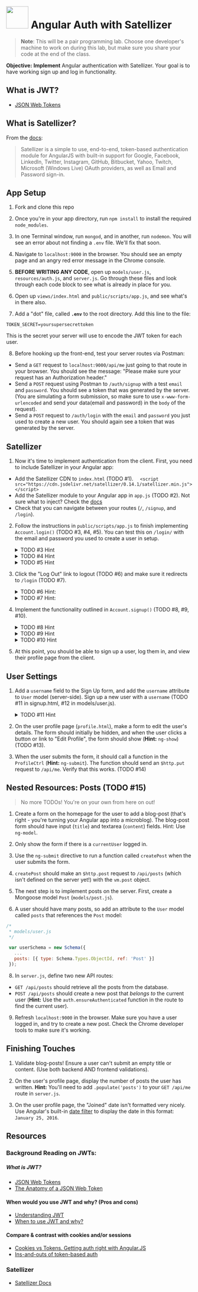 # <img src="https://cloud.githubusercontent.com/assets/7833470/10899314/63829980-8188-11e5-8cdd-4ded5bcb6e36.png" height="60"> Angular Auth with Satellizer

<!--9:46 WDI3 -->
<!--9:45 5 minutes -->

<!--Hook: Remember having tons of fun with Passport?  Wish you could do that with a front-end integration?  Well with JWT, Satellizer, and Angular, you can make your authentication footprint smaller, more secure, and more...on the front-end.  Let's get to it! -->

> **Note**: This will be a pair programming lab.  Choose one developer's machine to work on during this lab, but make sure you share your code at the end of the class.

**Objective:** **Implement** Angular authentication with Satellizer. Your goal is to have working sign up and log in functionality.

## What is JWT?
 * <a href="http://jwt.io" target="_blank">JSON Web Tokens</a>

## What is Satellizer?

From the [docs](https://github.com/sahat/satellizer):

>Satellizer is a simple to use, end-to-end, token-based authentication module for AngularJS with built-in support for Google, Facebook, LinkedIn, Twitter, Instagram, GitHub, Bitbucket, Yahoo, Twitch, Microsoft (Windows Live) OAuth providers, as well as Email and Password sign-in.

<!--It is vital that groups not move on until everyone has made it through each major chunk.  Explain what we're doing in each chunk, have a dev explain it at a high level, and make sure folks know to help others if they are done, rather than moving on. Share solutions at end of each major chunk, but not before.-->

<!--9:51 WDI3, 9:57 turning over to devs -->
<!--9:50 20 minutes -->

## App Setup

1. Fork and clone this repo

2. Once you're in your app directory, run `npm install` to install the required `node_modules`.

3. In one Terminal window, run `mongod`, and in another, run `nodemon`.  You will see an error about not finding a `.env` file.  We'll fix that soon.

4. Navigate to `localhost:9000` in the browser. You should see an empty page and an angry red error message in the Chrome console.

5. **BEFORE WRITING ANY CODE**, open up `models/user.js`, `resources/auth.js`, and `server.js`. Go through these files and look through each code block to see what is already in place for you.

6. Open up `views/index.html` and `public/scripts/app.js`, and see what's in there also.

7. Add a "dot" file, called **`.env`** to the root directory. Add this line to the file:

  ```
  TOKEN_SECRET=yoursupersecrettoken
  ```

  This is the secret your server will use to encode the JWT token for each user.

8. Before hooking up the front-end, test your server routes via Postman:
  * Send a `GET` request to `localhost:9000/api/me` just going to that route in your browser. You should see the message: "Please make sure your request has an Authorization header."
  * Send a `POST` request using Postman to `/auth/signup` with a test `email` and `password`. You should see a token that was generated by the server. (You are simulating a form submission, so make sure to use `x-www-form-urlencoded` and send your data(email and password) in the `body` of the request).
  * Send a `POST` request to `/auth/login` with the `email` and `password` you just used to create a new user. You should again see a token that was generated by the server.

<!--10:14 after walking through solution to chunk 1, 10:17 turning to devs -->
<!--10:10 25 minutes -->

## Satellizer

1. Now it's time to implement authentication from the client. First, you need to include Satellizer in your Angular app:
  * Add the Satellizer CDN to `index.html` (TODO #1).
  ```   <script src="https://cdn.jsdelivr.net/satellizer/0.14.1/satellizer.min.js"></script> ```
  * Add the Satellizer module to your Angular app in `app.js` (TODO #2).  Not sure what to inject?  Check the [docs](https://github.com/sahat/satellizer#usage)
  * Check that you can navigate between your routes (`/`, `/signup`, and `/login`).

2. Follow the instructions in `public/scripts/app.js` to finish implementing `Account.login()` (TODO #3, #4, #5). You can test this on `/login/` with the email and password you used to create a user in setup.


   <details><summary>TODO #3 Hint</summary>
   
     - `console.log(response)` to find the token we're setting.
   </details>
   <!--$auth.setToken(response.data.token)-->

   <details><summary>TODO #4 Hint</summary>
   
    - How would we set `new_user` to blank? (we do it higher up in Login Controller)
   </details>
   <!-- vm.new_user = {} -->

   <details><summary>TODO #5 Hint</summary>
   
    - Inject $location into your controller
    
    - Pass the `'/profile'` path to the function in this [$location documentation](https://docs.angularjs.org/api/ng/service/$location#path)
    </details>
    <!-- $location.path('/profile') -->

3. Click the "Log Out" link to logout (TODO #6) and make sure it redirects to `/login` (TODO #7).

    <details><summary>TODO #6 Hint:</summary>
      
      - Look at the login method above for a pattern to follow (you only need one anonymous function here, no need for `onSuccess` and `onError`).

      - Check out [this documentation](https://github.com/sahat/satellizer#authlogout) for a method we can use instead of `login`
    </details>
    <!--return (
        $auth
          .logout() // delete token
          .then(function() {
            self.user = null;
          })
    )-->
    <details><summary>TODO #7 Hint:</summary>
    
      - Inject $location into this controller also
      
      - Pass `'/login'` to the `.path` method we used in #5
    </details>
    <!-- $location.path('/login') -->

  <!--10:35 15 minutes -->

4. Implement the functionality outlined in `Account.signup()` (TODO #8, #9, #10).

    <details><summary>TODO #8 Hint</summary>
    
     - Use your `login()` function as a pattern
     
     - Use the documentation referenced to build out the rest.
    </details>
    <!--     return (
      $auth
        .signup(userData)
        .then(
          function onSuccess(response) {
            $auth.setToken(response);
            //OR $auth.setToken(response.data.token);
          },
          function onError(error) {
            console.log(error);
          }
        )
    ); -->

    <details><summary>TODO #9 Hint</summary>
    
     - Remember what we did in #4?
    </details>
    <!-- inject $location into controller then vm.new_user = {} -->


    <details><summary>TODO #10 Hint</summary>
    
     - Remember what we did in #5?
    </details>
    <!-- $location.path('/profile') -->

5. At this point, you should be able to sign up a user, log them in, and view their profile page from the client.

<!--WDI3 at 11:22, devs were basically done with logout and struggling through signup to different degrees -->
<!--WDI3 talked till 11:32 -->

<!-- If we have time to intro great, otherwise point these out as further exercises -->

<!--10:50 15 minutes -->

## User Settings

1. Add a `username` field to the Sign Up form, and add the `username` attribute to `User` model (server-side). Sign up a new user with a `username` (TODO #11 in signup.html, #12 in models/user.js).

    <details><summary>TODO #11 Hint</summary>
    
    ```html
    <div class="form-group">
        <input type="text" ng-model="sc.new_user.username" class="form-control" placeholder="Username">
    </div>
     ```

    </details>
 
2. On the user profile page (`profile.html`), make a form to edit the user's details. The form should initially be hidden, and when the user clicks a button or link to "Edit Profile", the form should show (**Hint:** `ng-show`) (TODO #13).

3. When the user submits the form, it should call a function in the `ProfileCtrl` (**Hint:** `ng-submit`). The function should send an `$http.put` request to `/api/me`. Verify that this works. (TODO #14)

## Nested Resources: Posts (TODO #15)
> No more TODOs! You're on your own from here on out!

<!--11:05 Intro these and then break -->

1. Create a form on the homepage for the user to add a blog-post (that's right - you're turning your Angular app into a microblog). The blog-post form should have input (`title`) and textarea (`content`) fields. Hint: Use `ng-model`.

3. Only show the form if there is a `currentUser` logged in.

4. Use the `ng-submit` directive to run a function called `createPost` when the user submits the form.

5. `createPost` should make an `$http.post` request to `/api/posts` (which isn't defined on the server yet!) with the `vm.post` object.

6. The next step is to implement posts on the server. First, create a Mongoose model `Post` (`models/post.js`).

7. A user should have many posts, so add an attribute to the `User` model called `posts` that references the `Post` model:

  ```js
  /*
   * models/user.js
   */

   var userSchema = new Schema({
     ...
     posts: [{ type: Schema.Types.ObjectId, ref: 'Post' }]
   });
  ```

8. In `server.js`, define two new API routes:
  * `GET /api/posts` should retrieve all the posts from the database.
  * `POST /api/posts` should create a new post that *belongs to* the current user (**Hint:** Use the `auth.ensureAuthenticated` function in the route to find the current user).

9. Refresh `localhost:9000` in the browser. Make sure you have a user logged in, and try to create a new post. Check the Chrome developer tools to make sure it's working.

## Finishing Touches

1. Validate blog-posts! Ensure a user can't submit an empty title or content. (Use both backend AND frontend validations).

2. On the user's profile page, display the number of posts the user has written. **Hint:** You'll need to add `.populate('posts')` to your `GET /api/me` route in `server.js`.

3. On the user profile page, the "Joined" date isn't formatted very nicely. Use Angular's built-in <a href="https://docs.angularjs.org/api/ng/filter/date" target="_blank">date filter</a> to display the date in this format: `January 25, 2016`.

## Resources

### Background Reading on JWTs:
##### What is JWT?
 * <a href="http://jwt.io" target="_blank">JSON Web Tokens</a>
 * <a href="https://scotch.io/tutorials/the-anatomy-of-a-json-web-token" target="_blank">The Anatomy of a JSON Web Token</a>

#### When would you use JWT and why? (Pros and cons)
 * <a href="https://developer.atlassian.com/static/connect/docs/latest/concepts/understanding-jwt.html" target="_blank">Understanding JWT</a>
 * <a href="https://auth0.com/blog/2015/10/07/refresh-tokens-what-are-they-and-when-to-use-them/" target="_blank">When to use JWT and why?</a>

#### Compare & contrast with cookies and/or sessions
 * <a href="https://auth0.com/blog/2014/01/07/angularjs-authentication-with-cookies-vs-token" target="_blank">Cookies vs Tokens. Getting auth right with Angular.JS</a>
 * <a href="https://scotch.io/tutorials/the-ins-and-outs-of-token-based-authentication" target="_blank">Ins-and-outs of token-based auth</a>

### Satellizer
 * <a href="https://github.com/sahat/satellizer#authloginuser-options" target="_blank">Satellizer Docs</a>
